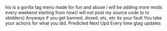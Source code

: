 his is a gorilla tag menu made for fun and abuse i will be adding more mods every weekend starting from now(I will not post my source code to to skidders) Anyways if you get banned, doxed, etc, etc its your fault You take your actions for what you did.
Predicted Next Upd Every time gtag updates
